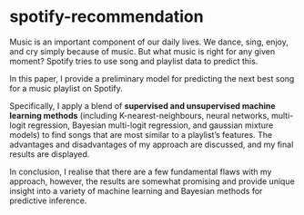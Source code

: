 # spotify-recommendation

Music is an important component of our daily lives. We dance, sing, enjoy, and cry simply because of music. But what music is right for any given moment? Spotify tries to use song and playlist data to predict this. 

In this paper, I provide a preliminary model for predicting the next best song for a music playlist on Spotify. 

Specifically, I apply a blend of **supervised and unsupervised machine learning methods** (including K-nearest-neighbours, neural networks, multi-logit regression, Bayesian multi-logit regression, and gaussian mixture models) to find songs that are most similar to a playlist’s features. The advantages and disadvantages of my approach are discussed, and my final results are displayed. 

In conclusion, I realise that there are a few fundamental flaws with my approach, however, the results are somewhat promising and provide unique insight into a variety of machine learning and Bayesian methods for predictive inference.
